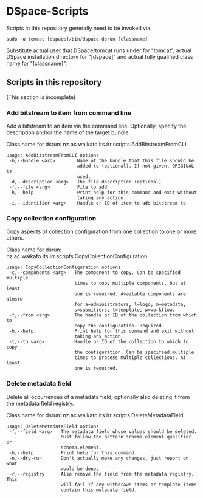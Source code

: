 # DSpace-Scripts

Scripts in this repository generally need to be invoked via

````
sudo -u tomcat [dspace]/bin/dspace dsrun [classname]
````

Substitute actual user that DSpace/tomcat runs under for "tomcat", actual DSpace installation directory for "[dspace]" and actual fully qualified class name for "[classname]".

## Scripts in this repository

(This section is incomplete)

### Add bitstream to item from command line

Add a bitstream to an item via the command line. Optionally, specify the description and/or the name of the target bundle.

Class name for dsrun: nz.ac.waikato.its.irr.scripts.AddBitstreamFromCLI


````
usage: AddBitstreamFromCLI options
 -b,--bundle <arg>        Name of the bundle that this file should be
                          added to (optional). If not given, ORIGINAL is
                          used.
 -d,--description <arg>   The file description (optional)
 -f,--file <arg>          File to add
 -h,--help                Print help for this command and exit without
                          taking any action.
 -i,--identifier <arg>    Handle or ID of item to add bitstream to
````

### Copy collection configuration

Copy aspects of collection configuration from one collection to one or more others.

Class name for dsrun: nz.ac.waikato.its.irr.scripts.CopyCollectionConfiguration


````
usage: CopyCollectionConfiguration options
 -c,--components <arg>   The component to copy. Can be specified multiple
                         times to copy multiple components, but at least
                         one is required. Available components are almstw
                         for a=administrators, l=logo, m=metadata,
                         s=submitters, t=template, w=workflow.
 -f,--from <arg>         The handle or ID of the collection from which to
                         copy the configuration. Required.
 -h,--help               Print help for this command and exit without
                         taking any action.
 -t,--to <arg>           Handle or ID of the collection to which to copy
                         the configuration. Can be specified multiple
                         times to process multiple collections. At least
                         one is required.
````

### Delete metadata field

Delete all occurrences of a metadata field, optionally also deleting it from the metadata field registry.

Class name for dsrun: nz.ac.waikato.its.irr.scripts.DeleteMetadataField

````
usage: DeleteMetadataField options
 -f,--field <arg>   The metadata field whose values should be deleted.
                    Must follow the pattern schema.element.qualifier or
                    schema.element.
 -h,--help          Print help for this command.
 -n,--dry-run       Don't actually make any changes, just report on what
                    would be done.
 -r,--registry      Also remove the field from the metadata registry. This
                    will fail if any withdrawn items or template items
                    contain this metadata field.
````

